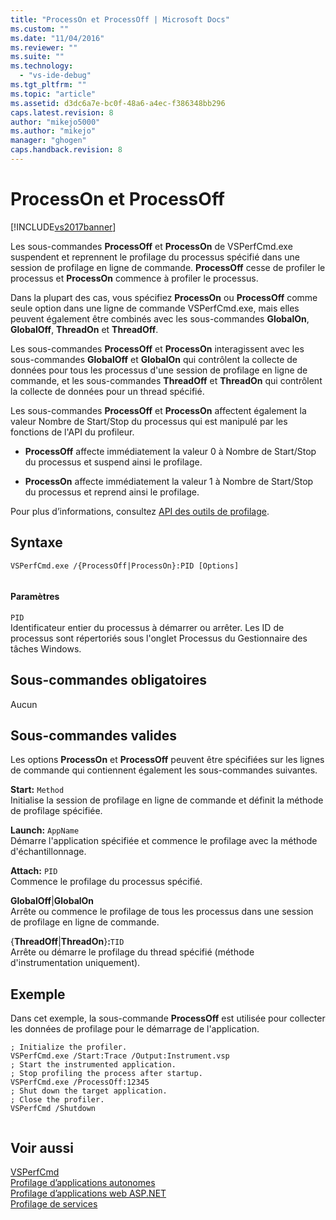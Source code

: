 ```yaml
---
title: "ProcessOn et ProcessOff | Microsoft Docs"
ms.custom: ""
ms.date: "11/04/2016"
ms.reviewer: ""
ms.suite: ""
ms.technology: 
  - "vs-ide-debug"
ms.tgt_pltfrm: ""
ms.topic: "article"
ms.assetid: d3dc6a7e-bc0f-48a6-a4ec-f386348bb296
caps.latest.revision: 8
author: "mikejo5000"
ms.author: "mikejo"
manager: "ghogen"
caps.handback.revision: 8
---
```

# ProcessOn et ProcessOff
[!INCLUDE[vs2017banner](../code-quality/includes/vs2017banner.md)]

Les sous\-commandes **ProcessOff** et **ProcessOn** de VSPerfCmd.exe suspendent et reprennent le profilage du processus spécifié dans une session de profilage en ligne de commande.  **ProcessOff** cesse de profiler le processus et **ProcessOn** commence à profiler le processus.  
  
 Dans la plupart des cas, vous spécifiez **ProcessOn** ou **ProcessOff** comme seule option dans une ligne de commande VSPerfCmd.exe, mais elles peuvent également être combinés avec les sous\-commandes **GlobalOn**, **GlobalOff**, **ThreadOn** et **ThreadOff**.  
  
 Les sous\-commandes **ProcessOff** et **ProcessOn** interagissent avec les sous\-commandes **GlobalOff** et **GlobalOn** qui contrôlent la collecte de données pour tous les processus d'une session de profilage en ligne de commande, et les sous\-commandes **ThreadOff** et **ThreadOn** qui contrôlent la collecte de données pour un thread spécifié.  
  
 Les sous\-commandes **ProcessOff** et **ProcessOn** affectent également la valeur Nombre de Start\/Stop du processus qui est manipulé par les fonctions de l'API du profileur.  
  
-   **ProcessOff** affecte immédiatement la valeur 0 à Nombre de Start\/Stop du processus et suspend ainsi le profilage.  
  
-   **ProcessOn** affecte immédiatement la valeur 1 à Nombre de Start\/Stop du processus et reprend ainsi le profilage.  
  
 Pour plus d’informations, consultez [API des outils de profilage](../profiling/profiling-tools-apis.md).  
  
## Syntaxe  
  
```  
VSPerfCmd.exe /{ProcessOff|ProcessOn}:PID [Options]  
  
```  
  
#### Paramètres  
 `PID`  
 Identificateur entier du processus à démarrer ou arrêter.  Les ID de processus sont répertoriés sous l'onglet Processus du Gestionnaire des tâches Windows.  
  
## Sous\-commandes obligatoires  
 Aucun  
  
## Sous\-commandes valides  
 Les options **ProcessOn** et **ProcessOff** peuvent être spécifiées sur les lignes de commande qui contiennent également les sous\-commandes suivantes.  
  
 **Start:** `Method`  
 Initialise la session de profilage en ligne de commande et définit la méthode de profilage spécifiée.  
  
 **Launch:** `AppName`  
 Démarre l'application spécifiée et commence le profilage avec la méthode d'échantillonnage.  
  
 **Attach:** `PID`  
 Commence le profilage du processus spécifié.  
  
 **GlobalOff**&#124;**GlobalOn**  
 Arrête ou commence le profilage de tous les processus dans une session de profilage en ligne de commande.  
  
 {**ThreadOff**&#124;**ThreadOn**}**:**`TID`  
 Arrête ou démarre le profilage du thread spécifié \(méthode d'instrumentation uniquement\).  
  
## Exemple  
 Dans cet exemple, la sous\-commande **ProcessOff** est utilisée pour collecter les données de profilage pour le démarrage de l'application.  
  
```  
; Initialize the profiler.  
VSPerfCmd.exe /Start:Trace /Output:Instrument.vsp   
; Start the instrumented application.  
; Stop profiling the process after startup.  
VSPerfCmd.exe /ProcessOff:12345  
; Shut down the target application.  
; Close the profiler.  
VSPerfCmd /Shutdown  
  
```  
  
## Voir aussi  
 [VSPerfCmd](../profiling/vsperfcmd.md)   
 [Profilage d’applications autonomes](../profiling/command-line-profiling-of-stand-alone-applications.md)   
 [Profilage d’applications web ASP.NET](../profiling/command-line-profiling-of-aspnet-web-applications.md)   
 [Profilage de services](../profiling/command-line-profiling-of-services.md)